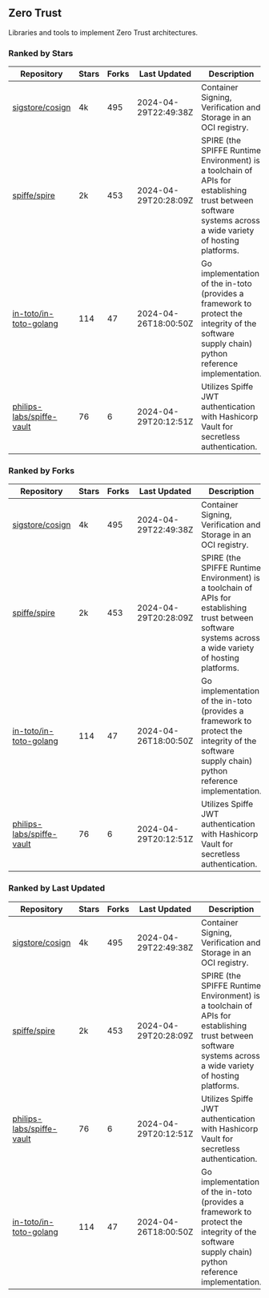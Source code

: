 ## Zero Trust

Libraries and tools to implement Zero Trust architectures.

### Ranked by Stars

| Repository | Stars | Forks | Last Updated | Description | 
|------------|-------|-------|--------------|-------------|
| [sigstore/cosign](https://github.com/sigstore/cosign) | 4k | 495 | 2024-04-29T22:49:38Z |  Container Signing, Verification and Storage in an OCI registry. |
| [spiffe/spire](https://github.com/spiffe/spire) | 2k | 453 | 2024-04-29T20:28:09Z |  SPIRE (the SPIFFE Runtime Environment) is a toolchain of APIs for establishing trust between software systems across a wide variety of hosting platforms. |
| [in-toto/in-toto-golang](https://github.com/in-toto/in-toto-golang) | 114 | 47 | 2024-04-26T18:00:50Z |  Go implementation of the in-toto (provides a framework to protect the integrity of the software supply chain) python reference implementation. |
| [philips-labs/spiffe-vault](https://github.com/philips-labs/spiffe-vault) | 76 | 6 | 2024-04-29T20:12:51Z |  Utilizes Spiffe JWT authentication with Hashicorp Vault for secretless authentication. |

### Ranked by Forks

| Repository | Stars | Forks | Last Updated | Description | 
|------------|-------|-------|--------------|-------------|
| [sigstore/cosign](https://github.com/sigstore/cosign) | 4k | 495 | 2024-04-29T22:49:38Z |  Container Signing, Verification and Storage in an OCI registry. |
| [spiffe/spire](https://github.com/spiffe/spire) | 2k | 453 | 2024-04-29T20:28:09Z |  SPIRE (the SPIFFE Runtime Environment) is a toolchain of APIs for establishing trust between software systems across a wide variety of hosting platforms. |
| [in-toto/in-toto-golang](https://github.com/in-toto/in-toto-golang) | 114 | 47 | 2024-04-26T18:00:50Z |  Go implementation of the in-toto (provides a framework to protect the integrity of the software supply chain) python reference implementation. |
| [philips-labs/spiffe-vault](https://github.com/philips-labs/spiffe-vault) | 76 | 6 | 2024-04-29T20:12:51Z |  Utilizes Spiffe JWT authentication with Hashicorp Vault for secretless authentication. |

### Ranked by Last Updated

| Repository | Stars | Forks | Last Updated | Description | 
|------------|-------|-------|--------------|-------------|
| [sigstore/cosign](https://github.com/sigstore/cosign) | 4k | 495 | 2024-04-29T22:49:38Z |  Container Signing, Verification and Storage in an OCI registry. |
| [spiffe/spire](https://github.com/spiffe/spire) | 2k | 453 | 2024-04-29T20:28:09Z |  SPIRE (the SPIFFE Runtime Environment) is a toolchain of APIs for establishing trust between software systems across a wide variety of hosting platforms. |
| [philips-labs/spiffe-vault](https://github.com/philips-labs/spiffe-vault) | 76 | 6 | 2024-04-29T20:12:51Z |  Utilizes Spiffe JWT authentication with Hashicorp Vault for secretless authentication. |
| [in-toto/in-toto-golang](https://github.com/in-toto/in-toto-golang) | 114 | 47 | 2024-04-26T18:00:50Z |  Go implementation of the in-toto (provides a framework to protect the integrity of the software supply chain) python reference implementation. |

